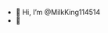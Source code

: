 - 👋 Hi, I’m @MilkKing114514
- 👀 

<!---
MilkKing114514/MilkKing114514 is a ✨ special ✨ repository because its `README.md` (this file) appears on your GitHub profile.
You can click the Preview link to take a look at your changes.
--->
